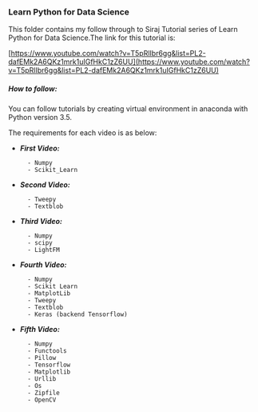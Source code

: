 ### Learn Python for Data Science

This folder contains my follow through to Siraj Tutorial series of Learn Python for Data Science.The link for this tutorial is:

[https://www.youtube.com/watch?v=T5pRlIbr6gg&list=PL2-dafEMk2A6QKz1mrk1uIGfHkC1zZ6UU](https://www.youtube.com/watch?v=T5pRlIbr6gg&list=PL2-dafEMk2A6QKz1mrk1uIGfHkC1zZ6UU)

##### How to follow:

You can follow tutorials by creating virtual environment in anaconda with Python version 3.5.

The requirements for each video is as below:

- **_First Video:_**

		- Numpy
		- Scikit_Learn

- **_Second Video:_**
        
        - Tweepy
        - Textblob

- **_Third Video:_**

        - Numpy
        - scipy
        - LightFM
        
- **_Fourth Video:_**

        - Numpy
        - Scikit Learn
        - MatplotLib
        - Tweepy
        - Textblob       
        - Keras (backend Tensorflow) 
              
- **_Fifth Video:_**

        - Numpy
        - Functools
        - Pillow
        - Tensorflow
        - Matplotlib
        - Urllib
        - Os
        - Zipfile
        - OpenCV